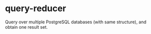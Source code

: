 # query-reducer
Query over multiple PostgreSQL databases (with same structure), and obtain one result set.
